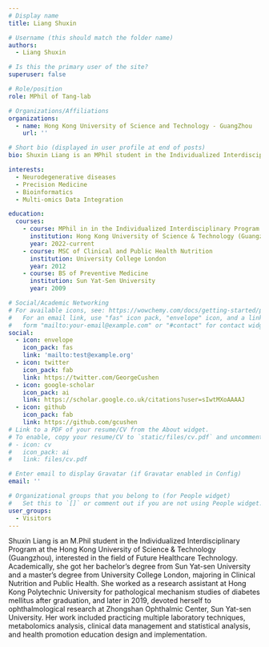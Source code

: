 ```yaml
---
# Display name
title: Liang Shuxin

# Username (this should match the folder name)
authors:
  - Liang Shuxin

# Is this the primary user of the site?
superuser: false

# Role/position
role: MPhil of Tang-lab

# Organizations/Affiliations
organizations:
  - name: Hong Kong University of Science and Technology - GuangZhou
    url: ''

# Short bio (displayed in user profile at end of posts)
bio: Shuxin Liang is an MPhil student in the Individualized Interdisciplinary Program at the Hong Kong University of Science & Technology (Guangzhou), interested in the field of Future Healthcare Technology. Academically, she got her bachelor’s degree from Sun Yat-sen University and a master’s degree from University College London, majoring in Clinical Nutrition and Public Health. She worked as a research assistant at Hong Kong Polytechnic University for pathological mechanism studies of diabetes mellitus after graduation, and later in 2019, devoted herself to ophthalmological research at Zhongshan Ophthalmic Center, Sun Yat-sen University. Her work included practicing multiple laboratory techniques, metabolomics analysis, clinical data management and statistical analysis, and health promotion education design and implementation.

interests:
  - Neurodegenerative diseases
  - Precision Medicine
  - Bioinformatics
  - Multi-omics Data Integration

education:
  courses:
    - course: MPhil in in the Individualized Interdisciplinary Program
      institution: Hong Kong University of Science & Technology (Guangzhou)
      year: 2022-current
    - course: MSC of Clinical and Public Health Nutrition
      institution: University College London
      year: 2012
    - course: BS of Preventive Medicine
      institution: Sun Yat-Sen University
      year: 2009

# Social/Academic Networking
# For available icons, see: https://wowchemy.com/docs/getting-started/page-builder/#icons
#   For an email link, use "fas" icon pack, "envelope" icon, and a link in the
#   form "mailto:your-email@example.com" or "#contact" for contact widget.
social:
  - icon: envelope
    icon_pack: fas
    link: 'mailto:test@example.org'
  - icon: twitter
    icon_pack: fab
    link: https://twitter.com/GeorgeCushen
  - icon: google-scholar
    icon_pack: ai
    link: https://scholar.google.co.uk/citations?user=sIwtMXoAAAAJ
  - icon: github
    icon_pack: fab
    link: https://github.com/gcushen
# Link to a PDF of your resume/CV from the About widget.
# To enable, copy your resume/CV to `static/files/cv.pdf` and uncomment the lines below.
# - icon: cv
#   icon_pack: ai
#   link: files/cv.pdf

# Enter email to display Gravatar (if Gravatar enabled in Config)
email: ''

# Organizational groups that you belong to (for People widget)
#   Set this to `[]` or comment out if you are not using People widget.
user_groups:
  - Visitors
---
```


Shuxin Liang is an M.Phil student in the Individualized Interdisciplinary Program at the Hong Kong University of Science & Technology (Guangzhou), interested in the field of Future Healthcare Technology. Academically, she got her bachelor’s degree from Sun Yat-sen University and a master’s degree from University College London, majoring in Clinical Nutrition and Public Health. She worked as a research assistant at Hong Kong Polytechnic University for pathological mechanism studies of diabetes mellitus after graduation, and later in 2019, devoted herself to ophthalmological research at Zhongshan Ophthalmic Center, Sun Yat-sen University. Her work included practicing multiple laboratory techniques, metabolomics analysis, clinical data management and statistical analysis, and health promotion education design and implementation.
